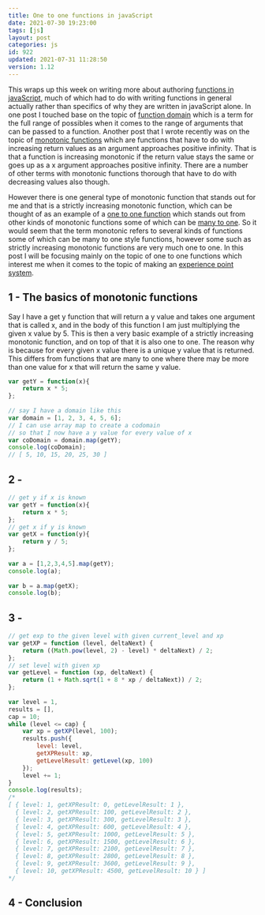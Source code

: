 ```yaml
---
title: One to one functions in javaScript
date: 2021-07-30 19:23:00
tags: [js]
layout: post
categories: js
id: 922
updated: 2021-07-31 11:28:50
version: 1.12
---
```


This wraps up this week on writing more about authoring [functions in javaScript](/2019/12/26/js-function/), much of which had to do with writing functions in general actually rather than specifics of why they are written in javaScript alone. In one post I touched base on the topic of [function domain](/2021/07/27/js-function-domain/) which is a term for the full range of possibles when it comes to the range of arguments that can be passed to a function. Another post that I wrote recently was on the topic of [monotonic functions](/2021/07/26/js-function-monotonic/) which are functions that have to do with increasing return values as an argument approaches positive infinity. That is that a function is increasing monotonic if the return value stays the same or goes up as a x argument approaches positive infinity. There are a number of other terms with monotonic functions thorough that have to do with decreasing values also though.

However there is one general type of monotonic function that stands out for me and that is a strictly increasing monotonic function, which can be thought of as an example of a [one to one function](https://www.varsitytutors.com/hotmath/hotmath_help/topics/one-to-one-functions) which stands out from other kinds of monotonic functions some of which can be [many to one](/2021/07/29/js-function-many-to-one/). So it would seem that the term monotonic refers to several kinds of functions some of which can be many to one style functions, however some such as strictly increasing monotonic functions are very much one to one. In this post I will be focusing mainly on the topic of one to one functions which interest me when it comes to the topic of making an [experience point system](/2020/04/27/js-javascript-example-exp-system/).

<!-- more -->


## 1 - The basics of monotonic functions

Say I have a get y function that will return a y value and takes one argument that is called x, and in the body of this function I am just multiplying the given x value by 5. This is then a very basic example of a strictly increasing monotonic function, and on top of that it is also one to one. The reason why is because for every given x value there is a unique y value that is returned. This differs from functions that are many to one where there may be more than one value for x that will return the same y value.

```js
var getY = function(x){
    return x * 5;
};
 
// say I have a domain like this
var domain = [1, 2, 3, 4, 5, 6];
// I can use array map to create a codomain
// so that I now have a y value for every value of x
var coDomain = domain.map(getY);
console.log(coDomain);
// [ 5, 10, 15, 20, 25, 30 ]
```

## 2 -

```js
// get y if x is known
var getY = function(x){
    return x * 5;
};
// get x if y is known
var getX = function(y){
    return y / 5;
};
 
var a = [1,2,3,4,5].map(getY);
console.log(a);
 
var b = a.map(getX);
console.log(b);
```

## 3 - 

```js
// get exp to the given level with given current_level and xp
var getXP = function (level, deltaNext) {
    return ((Math.pow(level, 2) - level) * deltaNext) / 2;
};
// set level with given xp
var getLevel = function (xp, deltaNext) {
    return (1 + Math.sqrt(1 + 8 * xp / deltaNext)) / 2;
};
 
var level = 1,
results = [],
cap = 10;
while (level <= cap) {
    var xp = getXP(level, 100);
    results.push({
        level: level,
        getXPResult: xp,
        getLevelResult: getLevel(xp, 100)
    });
    level += 1;
}
console.log(results);
/*
[ { level: 1, getXPResult: 0, getLevelResult: 1 },
  { level: 2, getXPResult: 100, getLevelResult: 2 },
  { level: 3, getXPResult: 300, getLevelResult: 3 },
  { level: 4, getXPResult: 600, getLevelResult: 4 },
  { level: 5, getXPResult: 1000, getLevelResult: 5 },
  { level: 6, getXPResult: 1500, getLevelResult: 6 },
  { level: 7, getXPResult: 2100, getLevelResult: 7 },
  { level: 8, getXPResult: 2800, getLevelResult: 8 },
  { level: 9, getXPResult: 3600, getLevelResult: 9 },
  { level: 10, getXPResult: 4500, getLevelResult: 10 } ]
*/
```

## 4 - Conclusion

